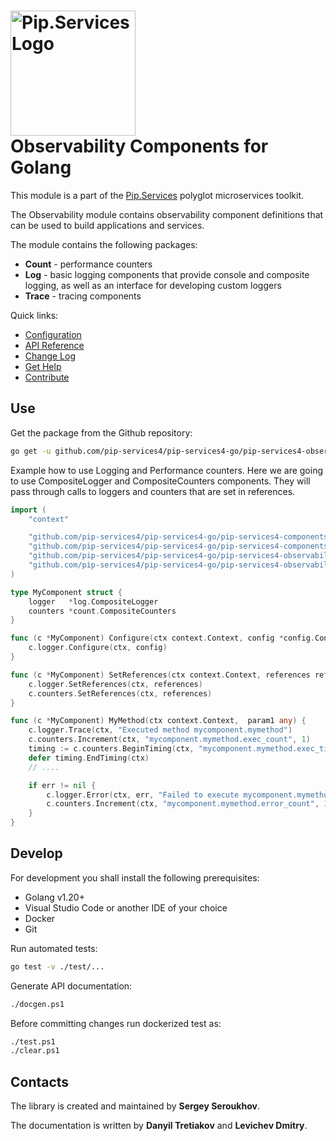# <img src="https://uploads-ssl.webflow.com/5ea5d3315186cf5ec60c3ee4/5edf1c94ce4c859f2b188094_logo.svg" alt="Pip.Services Logo" width="200"> <br/> Observability Components for Golang

This module is a part of the [Pip.Services](http://pipservices.org) polyglot microservices toolkit.

The Observability module contains observability component definitions that can be used to build applications and services.

The module contains the following packages:
- **Count** - performance counters
- **Log** - basic logging components that provide console and composite logging, as well as an interface for developing custom loggers
- **Trace** - tracing components

<a name="links"></a> Quick links:

* [Configuration](http://docs.pipservices.org/concepts/configuration/component_configuration/) 
* [API Reference](https://godoc.org/github.com/pip-services4/pip-services4-go/pip-services4-observability-go)
* [Change Log](CHANGELOG.md)
* [Get Help](http://docs.pipservices.org/get_help/)
* [Contribute](http://docs.pipservices.org/contribute/)


## Use

Get the package from the Github repository:
```bash
go get -u github.com/pip-services4/pip-services4-go/pip-services4-observability-go@latest
```
Example how to use Logging and Performance counters.
Here we are going to use CompositeLogger and CompositeCounters components.
They will pass through calls to loggers and counters that are set in references.

```go
import (
	"context"

	"github.com/pip-services4/pip-services4-go/pip-services4-components-go/config"
	"github.com/pip-services4/pip-services4-go/pip-services4-components-go/refer"
	"github.com/pip-services4/pip-services4-go/pip-services4-observability-go/count"
	"github.com/pip-services4/pip-services4-go/pip-services4-observability-go/log"
)

type MyComponent struct {
	logger   *log.CompositeLogger
	counters *count.CompositeCounters
}

func (c *MyComponent) Configure(ctx context.Context, config *config.ConfigParams) {
	c.logger.Configure(ctx, config)
}

func (c *MyComponent) SetReferences(ctx context.Context, references refer.IReferences) {
	c.logger.SetReferences(ctx, references)
	c.counters.SetReferences(ctx, references)
}

func (c *MyComponent) MyMethod(ctx context.Context,  param1 any) {
	c.logger.Trace(ctx, "Executed method mycomponent.mymethod")
	c.counters.Increment(ctx, "mycomponent.mymethod.exec_count", 1)
	timing := c.counters.BeginTiming(ctx, "mycomponent.mymethod.exec_time")
	defer timing.EndTiming(ctx)
	// ....

	if err != nil {
		c.logger.Error(ctx, err, "Failed to execute mycomponent.mymethod")
		c.counters.Increment(ctx, "mycomponent.mymethod.error_count", 1)
	}
}
```

## Develop

For development you shall install the following prerequisites:
* Golang v1.20+
* Visual Studio Code or another IDE of your choice
* Docker
* Git

Run automated tests:
```bash
go test -v ./test/...
```

Generate API documentation:
```bash
./docgen.ps1
```

Before committing changes run dockerized test as:
```bash
./test.ps1
./clear.ps1
```

## Contacts

The library is created and maintained by **Sergey Seroukhov**.

The documentation is written by **Danyil Tretiakov** and **Levichev Dmitry**.

